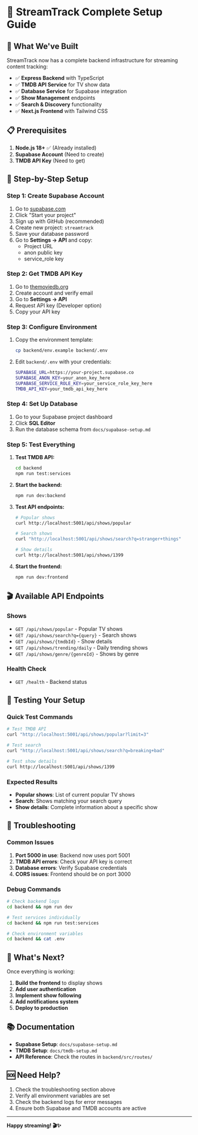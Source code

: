 # 🚀 StreamTrack Complete Setup Guide

## 🎯 What We've Built

StreamTrack now has a complete backend infrastructure for streaming content tracking:

- ✅ **Express Backend** with TypeScript
- ✅ **TMDB API Service** for TV show data
- ✅ **Database Service** for Supabase integration
- ✅ **Show Management** endpoints
- ✅ **Search & Discovery** functionality
- ✅ **Next.js Frontend** with Tailwind CSS

## 📋 Prerequisites

1. **Node.js 18+** ✅ (Already installed)
2. **Supabase Account** (Need to create)
3. **TMDB API Key** (Need to get)

## 🔧 Step-by-Step Setup

### Step 1: Create Supabase Account
1. Go to [supabase.com](https://supabase.com)
2. Click "Start your project"
3. Sign up with GitHub (recommended)
4. Create new project: `streamtrack`
5. Save your database password
6. Go to **Settings → API** and copy:
   - Project URL
   - anon public key
   - service_role key

### Step 2: Get TMDB API Key
1. Go to [themoviedb.org](https://themoviedb.org)
2. Create account and verify email
3. Go to **Settings → API**
4. Request API key (Developer option)
5. Copy your API key

### Step 3: Configure Environment
1. Copy the environment template:
   ```bash
   cp backend/env.example backend/.env
   ```

2. Edit `backend/.env` with your credentials:
   ```bash
   SUPABASE_URL=https://your-project.supabase.co
   SUPABASE_ANON_KEY=your_anon_key_here
   SUPABASE_SERVICE_ROLE_KEY=your_service_role_key_here
   TMDB_API_KEY=your_tmdb_api_key_here
   ```

### Step 4: Set Up Database
1. Go to your Supabase project dashboard
2. Click **SQL Editor**
3. Run the database schema from `docs/supabase-setup.md`

### Step 5: Test Everything
1. **Test TMDB API:**
   ```bash
   cd backend
   npm run test:services
   ```

2. **Start the backend:**
   ```bash
   npm run dev:backend
   ```

3. **Test API endpoints:**
   ```bash
   # Popular shows
   curl http://localhost:5001/api/shows/popular
   
   # Search shows
   curl "http://localhost:5001/api/shows/search?q=stranger+things"
   
   # Show details
   curl http://localhost:5001/api/shows/1399
   ```

4. **Start the frontend:**
   ```bash
   npm run dev:frontend
   ```

## 🎬 Available API Endpoints

### Shows
- `GET /api/shows/popular` - Popular TV shows
- `GET /api/shows/search?q={query}` - Search shows
- `GET /api/shows/{tmdbId}` - Show details
- `GET /api/shows/trending/daily` - Daily trending shows
- `GET /api/shows/genre/{genreId}` - Shows by genre

### Health Check
- `GET /health` - Backend status

## 🧪 Testing Your Setup

### Quick Test Commands
```bash
# Test TMDB API
curl "http://localhost:5001/api/shows/popular?limit=3"

# Test search
curl "http://localhost:5001/api/shows/search?q=breaking+bad"

# Test show details
curl http://localhost:5001/api/shows/1399
```

### Expected Results
- **Popular shows**: List of current popular TV shows
- **Search**: Shows matching your search query
- **Show details**: Complete information about a specific show

## 🚨 Troubleshooting

### Common Issues

1. **Port 5000 in use**: Backend now uses port 5001
2. **TMDB API errors**: Check your API key is correct
3. **Database errors**: Verify Supabase credentials
4. **CORS issues**: Frontend should be on port 3000

### Debug Commands
```bash
# Check backend logs
cd backend && npm run dev

# Test services individually
cd backend && npm run test:services

# Check environment variables
cd backend && cat .env
```

## 🎉 What's Next?

Once everything is working:

1. **Build the frontend** to display shows
2. **Add user authentication**
3. **Implement show following**
4. **Add notifications system**
5. **Deploy to production**

## 📚 Documentation

- **Supabase Setup**: `docs/supabase-setup.md`
- **TMDB Setup**: `docs/tmdb-setup.md`
- **API Reference**: Check the routes in `backend/src/routes/`

## 🆘 Need Help?

1. Check the troubleshooting section above
2. Verify all environment variables are set
3. Check the backend logs for error messages
4. Ensure both Supabase and TMDB accounts are active

---

**Happy streaming! 🎬✨**




